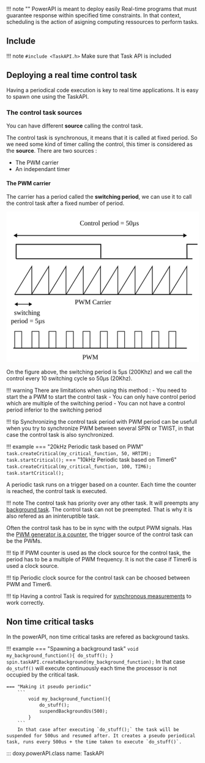 !!! note ""
    PowerAPI is meant to deploy easily Real-time programs that must guarantee response within specified time constraints.
    In that context, scheduling is the action of asigning computing ressources to perform tasks.

## Include

!!! note
    ```
    #include <TaskAPI.h>
    ```
    Make sure that Task API is included

## Deploying a real time control task

Having a periodical code execution is key to real time applications. It is easy to spawn one using the TaskAPI.


 ### The control task sources

 You can have different **source** calling the control task.

The control task is synchronous, it means that it is called at fixed period. So we need some kind of timer calling the control, this timer is considered as the **source**. There are two sources : 
- The PWM carrier
- An independant timer

#### The PWM carrier

The carrier has a period called the **switching period**, we can use it to call the control task after a fixed number of period. 

![PWM control task](images/pwm_source_task.svg)

On the figure above, the switching period is 5µs (200Khz) and we call the control every 10 switching cycle so 50µs (20Khz).

!!! warning
    There are limitations when using this method : 
        - You need to start the a PWM to start the control task
        - You can only have control period which are multiple of the switching period
        - You can not have a control period inferior to the switching period

!!! tip
    Synchronizing the control task period with PWM period can be usefull when you try to synchronize PWM between several SPIN or TWIST, in that case the control task is also synchronized.

!!! example
    === "20kHz Periodic task based on PWM"
        ```
            task.createCritical(my_critical_function, 50, HRTIM);
            task.startCritical();
        ```
    === "10kHz Periodic task based on Timer6"
        ```
            task.createCritical(my_critical_function, 100, TIM6);
            task.startCritical();
        ```

A periodic task runs on a trigger based on a counter. Each time the counter is reached, the control task is executed.

!!! note
    The control task has priority over any other task. It will preempts any [background task](#non-time-critical-tasks).
    The control task can not be preempted. That is why it is also refered as an ininteruptible task.

Often the control task has to be in sync with the output PWM signals. Has the [PWM generator is a counter](pwm/#carrier-signal-and-pwm-resolution), the trigger source of the control task can be the PWMs.

!!! tip
    If PWM counter is used as the clock source for the control task, the period has to be a multiple of PWM frequency.
    It is not the case if Timer6 is used a clock source.

!!! tip
    Periodic clock source for the control task can be choosed between PWM and Timer6.

!!! tip
    Having a control Task is required for [synchronous measurements](adc/#synchronous-with-pwms) to work correctly.

## Non time critical tasks

In the powerAPI, non time critical tasks are refered as background tasks.

!!! example
    === "Spawning a background task"
        ```
            void my_background_function(){
                do_stuff();
            }
            spin.taskAPI.createBackground(my_background_function);
        ```
        In that case `do_stuff()` will execute continuously each time the processor is not occupied by the critical task.

    === "Making it pseudo periodic"
        ```
            void my_background_function(){
                do_stuff();
                suspendBackgroundUs(500);
            }
        ```
        In that case after executing `do_stuff();` the task will be suspended for 500us and resumed after. It creates a pseudo periodical task, runs every 500us + the time taken to execute `do_stuff()`.

::: doxy.powerAPI.class
name: TaskAPI
